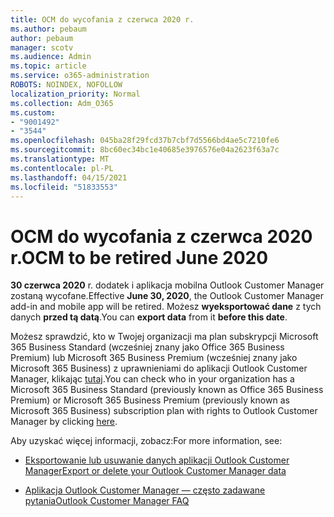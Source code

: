 ```yaml
---
title: OCM do wycofania z czerwca 2020 r.
ms.author: pebaum
author: pebaum
manager: scotv
ms.audience: Admin
ms.topic: article
ms.service: o365-administration
ROBOTS: NOINDEX, NOFOLLOW
localization_priority: Normal
ms.collection: Adm_O365
ms.custom:
- "9001492"
- "3544"
ms.openlocfilehash: 045ba28f29fcd37b7cbf7d5566bd4ae5c7210fe6
ms.sourcegitcommit: 8bc60ec34bc1e40685e3976576e04a2623f63a7c
ms.translationtype: MT
ms.contentlocale: pl-PL
ms.lasthandoff: 04/15/2021
ms.locfileid: "51833553"
---
```

# <a name="ocm-to-be-retired-june-2020"></a><span data-ttu-id="f8559-102">OCM do wycofania z czerwca 2020 r.</span><span class="sxs-lookup"><span data-stu-id="f8559-102">OCM to be retired June 2020</span></span>


<span data-ttu-id="f8559-103">**30 czerwca 2020** r. dodatek i aplikacja mobilna Outlook Customer Manager zostaną wycofane.</span><span class="sxs-lookup"><span data-stu-id="f8559-103">Effective **June 30, 2020**, the Outlook Customer Manager add-in and mobile app will be retired.</span></span> <span data-ttu-id="f8559-104">Możesz  **wyeksportować dane**  z tych danych  **przed tą datą**.</span><span class="sxs-lookup"><span data-stu-id="f8559-104">You can  **export data**  from it  **before this date**.</span></span>  

<span data-ttu-id="f8559-105">Możesz sprawdzić, kto w Twojej organizacji ma plan subskrypcji Microsoft 365 Business Standard (wcześniej znany jako Office 365 Business Premium) lub Microsoft 365 Business Premium (wcześniej znany jako Microsoft 365 Business) z uprawnieniami do aplikacji Outlook Customer Manager, klikając [tutaj](https://admin.microsoft.com/AdminPortal/Home?ref=/users).</span><span class="sxs-lookup"><span data-stu-id="f8559-105">You can check who in your organization has a Microsoft 365 Business Standard (previously known as Office 365 Business Premium) or Microsoft 365 Business Premium (previously known as Microsoft 365 Business) subscription plan with rights to Outlook Customer Manager by clicking [here](https://admin.microsoft.com/AdminPortal/Home?ref=/users).</span></span>

<span data-ttu-id="f8559-106">Aby uzyskać więcej informacji, zobacz:</span><span class="sxs-lookup"><span data-stu-id="f8559-106">For more information, see:</span></span>

- [<span data-ttu-id="f8559-107">Eksportowanie lub usuwanie danych aplikacji Outlook Customer Manager</span><span class="sxs-lookup"><span data-stu-id="f8559-107">Export or delete your Outlook Customer Manager data</span></span>](https://support.office.com/article/1a421cb4-e8de-4b44-bfb8-710b92820439)

- [<span data-ttu-id="f8559-108">Aplikacja Outlook Customer Manager — często zadawane pytania</span><span class="sxs-lookup"><span data-stu-id="f8559-108">Outlook Customer Manager FAQ</span></span>](https://techcommunity.microsoft.com/t5/outlook-customer-manager/faq-frequently-asked-questions-about-outlook-customer-manager/m-p/29680)
